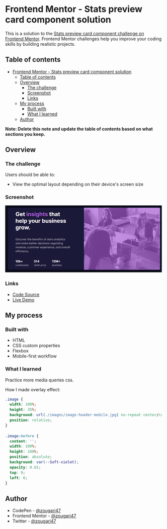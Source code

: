 # Frontend Mentor - Stats preview card component solution

This is a solution to the [Stats preview card component challenge on Frontend Mentor](https://www.frontendmentor.io/challenges/stats-preview-card-component-8JqbgoU62). Frontend Mentor challenges help you improve your coding skills by building realistic projects.

## Table of contents

- [Frontend Mentor - Stats preview card component solution](#frontend-mentor---stats-preview-card-component-solution)
  - [Table of contents](#table-of-contents)
  - [Overview](#overview)
    - [The challenge](#the-challenge)
    - [Screenshot](#screenshot)
    - [Links](#links)
  - [My process](#my-process)
    - [Built with](#built-with)
    - [What I learned](#what-i-learned)
  - [Author](#author)

**Note: Delete this note and update the table of contents based on what sections you keep.**

## Overview

### The challenge

Users should be able to:

- View the optimal layout depending on their device's screen size

### Screenshot

![](./images/screenshot.png)

### Links

- [Code Source](https://github.com/zougari47/stats-preview-card-component-main)
- [Live Demo](https://zougari47.github.io/stats-preview-card-component-main/)

## My process

### Built with

- HTML
- CSS custom properties
- Flexbox
- Mobile-first workflow

### What I learned

Practice more media queries css.

How I made overlay effect:

```css
.image {
  width: 100%;
  height: 35%;
  background: url(./images/image-header-mobile.jpg) no-repeat center/cover;
  position: relative;
}

.image:before {
  content: '';
  width: 100%;
  height: 100%;
  position: absolute;
  background: var(--Soft-violet);
  opacity: 0.65;
  top: 0;
  left: 0;
}
```

## Author

- CodePen - [@zougari47](https://codepen.io/zougari47)
- Frontend Mentor - [@zougari47](https://www.frontendmentor.io/profile/zougari47)
- Twitter - [@zougari47](https://www.twitter.com/zougari47)
